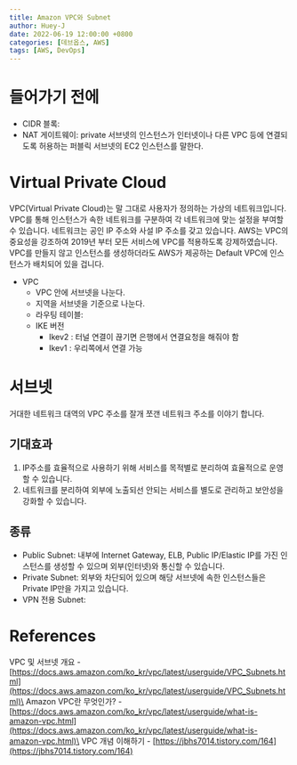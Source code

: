 ```yaml
---
title: Amazon VPC와 Subnet
author: Huey-J
date: 2022-06-19 12:00:00 +0800
categories: [데브옵스, AWS]
tags: [AWS, DevOps]
---
```



# 들어가기 전에

- CIDR 블록: 
- NAT 게이트웨이: private 서브넷의 인스턴스가 인터넷이나 다른 VPC 등에 연결되도록 허용하는 퍼블릭 서브넷의 EC2 인스턴스를 말한다.


# Virtual Private Cloud

VPC(Virtual Private Cloud)는 말 그대로 사용자가 정의하는 가상의 네트워크입니다. VPC를 통해 인스턴스가 속한 네트워크를 구분하여 각 네트워크에 맞는 설정을 부여할 수 있습니다. 네트워크는 공인 IP 주소와 사설 IP 주소를 갖고 있습니다. AWS는 VPC의 중요성을 강조하여 2019년 부터 모든 서비스에 VPC를 적용하도록 강제하였습니다. VPC를 만들지 않고 인스턴스를 생성하더라도 AWS가 제공하는 Default VPC에 인스턴스가 배치되어 있을 겁니다.

- VPC
  - VPC 안에 서브넷을 나눈다.
  - 지역을 서브넷을 기준으로 나눈다.
  - 라우팅 테이블:
  - IKE 버전
    - Ikev2 : 터널 연결이 끊기면 은행에서 연결요청을 해줘야 함
    - Ikev1 : 우리쪽에서 연결 가능


# 서브넷

거대한 네트워크 대역의 VPC 주소를 잘개 쪼갠 네트워크 주소를 이야기 합니다.


## 기대효과

1. IP주소를 효율적으로 사용하기 위해 서비스를 목적별로 분리하여 효율적으로 운영할 수 있습니다.
2. 네트워크를 분리하여 외부에 노출되선 안되는 서비스를 별도로 관리하고 보안성을 강화할 수 있습니다.


## 종류

- Public Subnet: 내부에 Internet Gateway, ELB, Public IP/Elastic IP를 가진 인스턴스를 생성할 수 있으며 외부(인터넷)와 통신할 수 있습니다.
- Private Subnet: 외부와 차단되어 있으며 해당 서브넷에 속한 인스턴스들은 Private IP만을 가지고 있습니다.
- VPN 전용 Subnet:



# References

VPC 및 서브넷 개요 - [https://docs.aws.amazon.com/ko_kr/vpc/latest/userguide/VPC_Subnets.html](https://docs.aws.amazon.com/ko_kr/vpc/latest/userguide/VPC_Subnets.html)\
Amazon VPC란 무엇인가? - [https://docs.aws.amazon.com/ko_kr/vpc/latest/userguide/what-is-amazon-vpc.html](https://docs.aws.amazon.com/ko_kr/vpc/latest/userguide/what-is-amazon-vpc.html)\
VPC 개념 이해하기 - [https://jbhs7014.tistory.com/164](https://jbhs7014.tistory.com/164)